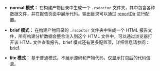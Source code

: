 - **normal 模式：** 在构建产物目录中生成一个 `.rsdoctor` 文件夹，其中包含各种数据文件，并在报告页面中展示代码。输出目录可以通过 [reportDir](/config/options/options#reportdir) 进行配置。

- **brief 模式：** 在构建产物目录的 `.rsdoctor` 文件夹中生成一个 HTML 报告文件，所有构建分析数据会整合注入到这个 HTML 文件中，可以通过浏览器打开该 HTML 文件查看报告。brief 模式还有更多配置项，详细信息请参阅：[brief](/config/options/options#brief).

- **lite 模式：** 基于普通模式，不展示源码和产物代码，仅显示打包后的代码信息。
